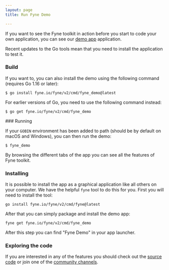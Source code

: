 ```yaml
---
layout: page
title: Run Fyne Demo

---
```


If you want to see the Fyne toolkit in action before you start to code your own application,
you can see our [demo app](https://github.com/fyne-io/fyne/tree/master/cmd/fyne_demo) application.

Recent updates to the Go tools mean that you need to install the application to test it.

### Build

If you want to, you can also install the demo using the following command (requires Go 1.16 or later):

    $ go install fyne.io/fyne/v2/cmd/fyne_demo@latest

For earlier versions of Go, you need to use the following command instead:

    $ go get fyne.io/fyne/v2/cmd/fyne_demo


### Running

If your `GOBIN` environment has been added to path (should be by default on macOS and Windows), you can then run the demo:

    $ fyne_demo

By browsing the different tabs of the app you can see all the features of Fyne toolkit.

### Installing

It is possible to install the app as a graphical application like all others on your computer.
We have the helpful `fyne` tool to do this for you.
First you will need to install the tool:

	go install fyne.io/fyne/v2/cmd/fyne@latest

After that you can simply package and install the demo app:

	fyne get fyne.io/fyne/v2/cmd/fyne_demo

After this step you can find "Fyne Demo" in your app launcher.

### Exploring the code

If you are interested in any of the features you should  check out the
[source code](https://github.com/fyne-io/fyne/tree/master/cmd/fyne_demo)
or join one of the [community channels](https://fyne.io#contact).
